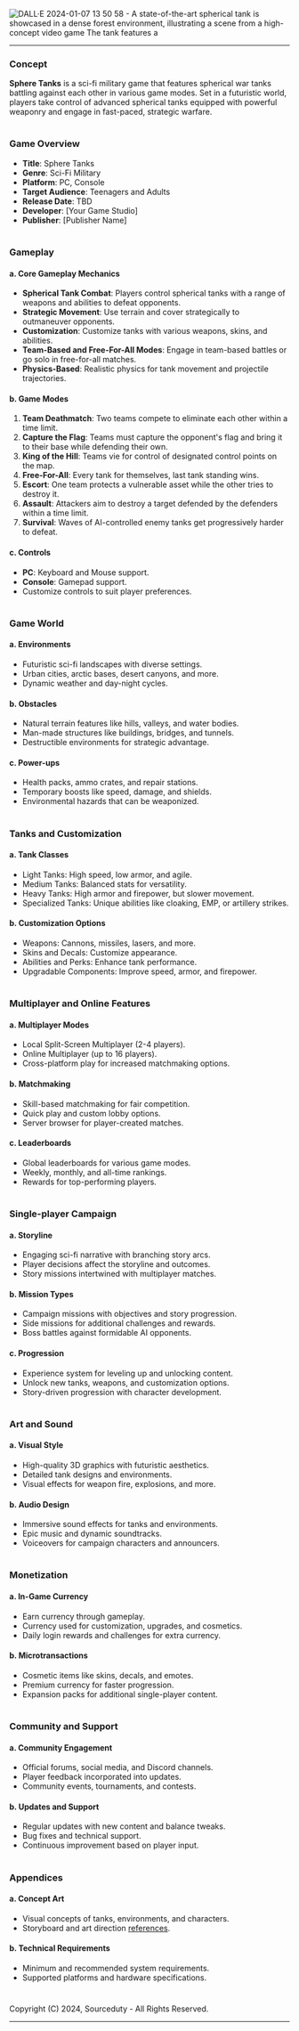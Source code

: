 
![DALL·E 2024-01-07 13 50 58 - A state-of-the-art spherical tank is showcased in a dense forest environment, illustrating a scene from a high-concept video game  The tank features a](https://github.com/sourceduty/Sphere_Tanks/assets/123030236/e41d3b7d-9d20-401f-9677-78252b64a993)

***
### Concept

**Sphere Tanks** is a sci-fi military game that features spherical war tanks battling against each other in various game modes. Set in a futuristic world, players take control of advanced spherical tanks equipped with powerful weaponry and engage in fast-paced, strategic warfare.
#
### Game Overview

- **Title**: Sphere Tanks
- **Genre**: Sci-Fi Military
- **Platform**: PC, Console
- **Target Audience**: Teenagers and Adults
- **Release Date**: TBD
- **Developer**: [Your Game Studio]
- **Publisher**: [Publisher Name]
#
### Gameplay

#### a. Core Gameplay Mechanics

- **Spherical Tank Combat**: Players control spherical tanks with a range of weapons and abilities to defeat opponents.
- **Strategic Movement**: Use terrain and cover strategically to outmaneuver opponents.
- **Customization**: Customize tanks with various weapons, skins, and abilities.
- **Team-Based and Free-For-All Modes**: Engage in team-based battles or go solo in free-for-all matches.
- **Physics-Based**: Realistic physics for tank movement and projectile trajectories.

#### b. Game Modes

1. **Team Deathmatch**: Two teams compete to eliminate each other within a time limit.
2. **Capture the Flag**: Teams must capture the opponent's flag and bring it to their base while defending their own.
3. **King of the Hill**: Teams vie for control of designated control points on the map.
4. **Free-For-All**: Every tank for themselves, last tank standing wins.
5. **Escort**: One team protects a vulnerable asset while the other tries to destroy it.
6. **Assault**: Attackers aim to destroy a target defended by the defenders within a time limit.
7. **Survival**: Waves of AI-controlled enemy tanks get progressively harder to defeat.

#### c. Controls

- **PC**: Keyboard and Mouse support.
- **Console**: Gamepad support.
- Customize controls to suit player preferences.
#
### Game World

#### a. Environments

- Futuristic sci-fi landscapes with diverse settings.
- Urban cities, arctic bases, desert canyons, and more.
- Dynamic weather and day-night cycles.

#### b. Obstacles

- Natural terrain features like hills, valleys, and water bodies.
- Man-made structures like buildings, bridges, and tunnels.
- Destructible environments for strategic advantage.

#### c. Power-ups

- Health packs, ammo crates, and repair stations.
- Temporary boosts like speed, damage, and shields.
- Environmental hazards that can be weaponized.
#
### Tanks and Customization

#### a. Tank Classes

- Light Tanks: High speed, low armor, and agile.
- Medium Tanks: Balanced stats for versatility.
- Heavy Tanks: High armor and firepower, but slower movement.
- Specialized Tanks: Unique abilities like cloaking, EMP, or artillery strikes.

#### b. Customization Options

- Weapons: Cannons, missiles, lasers, and more.
- Skins and Decals: Customize appearance.
- Abilities and Perks: Enhance tank performance.
- Upgradable Components: Improve speed, armor, and firepower.
#
### Multiplayer and Online Features

#### a. Multiplayer Modes

- Local Split-Screen Multiplayer (2-4 players).
- Online Multiplayer (up to 16 players).
- Cross-platform play for increased matchmaking options.

#### b. Matchmaking

- Skill-based matchmaking for fair competition.
- Quick play and custom lobby options.
- Server browser for player-created matches.

#### c. Leaderboards

- Global leaderboards for various game modes.
- Weekly, monthly, and all-time rankings.
- Rewards for top-performing players.
#
### Single-player Campaign

#### a. Storyline

- Engaging sci-fi narrative with branching story arcs.
- Player decisions affect the storyline and outcomes.
- Story missions intertwined with multiplayer matches.

#### b. Mission Types

- Campaign missions with objectives and story progression.
- Side missions for additional challenges and rewards.
- Boss battles against formidable AI opponents.

#### c. Progression

- Experience system for leveling up and unlocking content.
- Unlock new tanks, weapons, and customization options.
- Story-driven progression with character development.
#
### Art and Sound

#### a. Visual Style

- High-quality 3D graphics with futuristic aesthetics.
- Detailed tank designs and environments.
- Visual effects for weapon fire, explosions, and more.

#### b. Audio Design

- Immersive sound effects for tanks and environments.
- Epic music and dynamic soundtracks.
- Voiceovers for campaign characters and announcers.
#
### Monetization

#### a. In-Game Currency

- Earn currency through gameplay.
- Currency used for customization, upgrades, and cosmetics.
- Daily login rewards and challenges for extra currency.

#### b. Microtransactions

- Cosmetic items like skins, decals, and emotes.
- Premium currency for faster progression.
- Expansion packs for additional single-player content.
#
### Community and Support

#### a. Community Engagement

- Official forums, social media, and Discord channels.
- Player feedback incorporated into updates.
- Community events, tournaments, and contests.

#### b. Updates and Support

- Regular updates with new content and balance tweaks.
- Bug fixes and technical support.
- Continuous improvement based on player input.
#
### Appendices

#### a. Concept Art

- Visual concepts of tanks, environments, and characters.
- Storyboard and art direction [references](https://1drv.ms/u/s!AumZxqj6wFkfhxSi1JbL7tJmhDCR?e=Rp0Jnr).

#### b. Technical Requirements

- Minimum and recommended system requirements.
- Supported platforms and hardware specifications.

#
Copyright (C) 2024, Sourceduty - All Rights Reserved.
***
